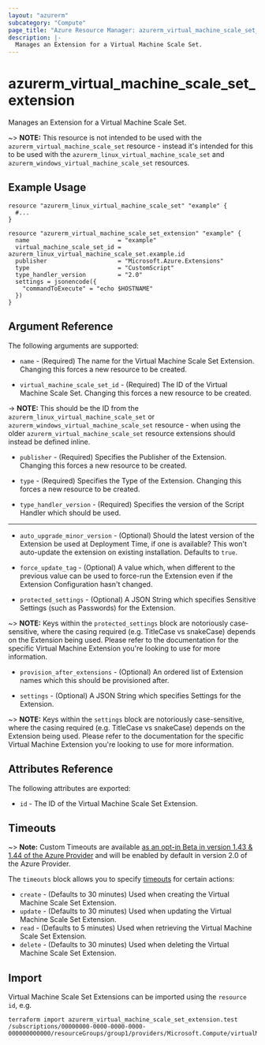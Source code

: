 ```yaml
---
layout: "azurerm"
subcategory: "Compute"
page_title: "Azure Resource Manager: azurerm_virtual_machine_scale_set_extension"
description: |-
  Manages an Extension for a Virtual Machine Scale Set.
---
```


# azurerm_virtual_machine_scale_set_extension

Manages an Extension for a Virtual Machine Scale Set.

~> **NOTE:** This resource is not intended to be used with the `azurerm_virtual_machine_scale_set` resource - instead it's intended for this to be used with the `azurerm_linux_virtual_machine_scale_set` and `azurerm_windows_virtual_machine_scale_set` resources.

## Example Usage

```hcl
resource "azurerm_linux_virtual_machine_scale_set" "example" {
  #...
}

resource "azurerm_virtual_machine_scale_set_extension" "example" {
  name                         = "example"
  virtual_machine_scale_set_id = azurerm_linux_virtual_machine_scale_set.example.id
  publisher                    = "Microsoft.Azure.Extensions"
  type                         = "CustomScript"
  type_handler_version         = "2.0"
  settings = jsonencode({
    "commandToExecute" = "echo $HOSTNAME"
  })
}
```

## Argument Reference

The following arguments are supported:

* `name` - (Required) The name for the Virtual Machine Scale Set Extension. Changing this forces a new resource to be created.

* `virtual_machine_scale_set_id` - (Required) The ID of the Virtual Machine Scale Set. Changing this forces a new resource to be created.

-> **NOTE:** This should be the ID from the `azurerm_linux_virtual_machine_scale_set` or `azurerm_windows_virtual_machine_scale_set` resource - when using the older `azurerm_virtual_machine_scale_set` resource extensions should instead be defined inline.

* `publisher` - (Required) Specifies the Publisher of the Extension. Changing this forces a new resource to be created.

* `type` - (Required) Specifies the Type of the Extension. Changing this forces a new resource to be created.

* `type_handler_version` - (Required) Specifies the version of the Script Handler which should be used.

---

* `auto_upgrade_minor_version` - (Optional) Should the latest version of the Extension be used at Deployment Time, if one is available? This won't auto-update the extension on existing installation. Defaults to `true`.

* `force_update_tag` - (Optional) A value which, when different to the previous value can be used to force-run the Extension even if the Extension Configuration hasn't changed.

* `protected_settings` - (Optional) A JSON String which specifies Sensitive Settings (such as Passwords) for the Extension.

~> **NOTE:** Keys within the `protected_settings` block are notoriously case-sensitive, where the casing required (e.g. TitleCase vs snakeCase) depends on the Extension being used. Please refer to the documentation for the specific Virtual Machine Extension you're looking to use for more information.

* `provision_after_extensions` - (Optional) An ordered list of Extension names which this should be provisioned after.

* `settings` - (Optional) A JSON String which specifies Settings for the Extension.

~> **NOTE:** Keys within the `settings` block are notoriously case-sensitive, where the casing required (e.g. TitleCase vs snakeCase) depends on the Extension being used. Please refer to the documentation for the specific Virtual Machine Extension you're looking to use for more information.

## Attributes Reference

The following attributes are exported:

* `id` - The ID of the Virtual Machine Scale Set Extension.

## Timeouts

~> **Note:** Custom Timeouts are available [as an opt-in Beta in version 1.43 & 1.44 of the Azure Provider](/docs/providers/azurerm/guides/2.0-beta.html) and will be enabled by default in version 2.0 of the Azure Provider.

The `timeouts` block allows you to specify [timeouts](https://www.terraform.io/docs/configuration/resources.html#timeouts) for certain actions:

* `create` - (Defaults to 30 minutes) Used when creating the Virtual Machine Scale Set Extension.
* `update` - (Defaults to 30 minutes) Used when updating the Virtual Machine Scale Set Extension.
* `read` - (Defaults to 5 minutes) Used when retrieving the Virtual Machine Scale Set Extension.
* `delete` - (Defaults to 30 minutes) Used when deleting the Virtual Machine Scale Set Extension.

## Import

Virtual Machine Scale Set Extensions can be imported using the `resource id`, e.g.

```shell
terraform import azurerm_virtual_machine_scale_set_extension.test /subscriptions/00000000-0000-0000-0000-000000000000/resourceGroups/group1/providers/Microsoft.Compute/virtualMachineScaleSets/scaleSet1/extensions/extension1
```
